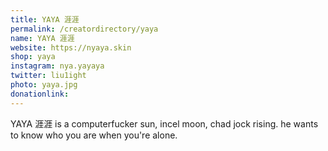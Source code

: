 ```yaml
---
title: YAYA 涯涯
permalink: /creatordirectory/yaya
name: YAYA 涯涯
website: https://nyaya.skin
shop: yaya
instagram: nya.yayaya
twitter: liu1ight
photo: yaya.jpg
donationlink:
---
```

YAYA 涯涯 is a computerfucker sun, incel moon, chad jock rising. he wants to know who you are when you're alone.